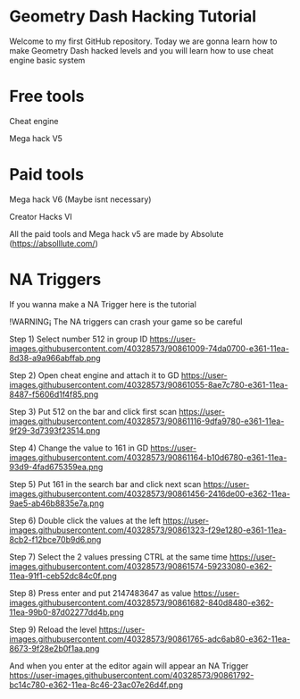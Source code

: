 # Geometry Dash Hacking Tutorial

Welcome to my first GitHub repository. Today we are gonna learn how to make Geometry Dash hacked levels and you will learn how to use cheat engine basic system

# Free tools

Cheat engine

Mega hack V5

# Paid tools

Mega hack V6 (Maybe isnt necessary)

Creator Hacks VI

All the paid tools and Mega hack v5 are made by Absolute (https://absolllute.com/)

# NA Triggers

If you wanna make a NA Trigger here is the tutorial

!WARNING¡ The NA triggers can crash your game so be careful

Step 1) Select number 512 in group ID https://user-images.githubusercontent.com/40328573/90861009-74da0700-e361-11ea-8d38-a9a966abffab.png

Step 2) Open cheat engine and attach it to GD https://user-images.githubusercontent.com/40328573/90861055-8ae7c780-e361-11ea-8487-f5606d1f4f85.png

Step 3) Put 512 on the bar and click first scan https://user-images.githubusercontent.com/40328573/90861116-9dfa9780-e361-11ea-9f29-3d7393f23514.png

Step 4) Change the value to 161 in GD https://user-images.githubusercontent.com/40328573/90861164-b10d6780-e361-11ea-93d9-4fad675359ea.png

Step 5) Put 161 in the search bar and click next scan https://user-images.githubusercontent.com/40328573/90861456-2416de00-e362-11ea-9ae5-ab46b8835e7a.png

Step 6) Double click the values at the left https://user-images.githubusercontent.com/40328573/90861323-f29e1280-e361-11ea-8cb2-f12bce70b9d6.png

Step 7) Select the 2 values pressing CTRL at the same time https://user-images.githubusercontent.com/40328573/90861574-59233080-e362-11ea-91f1-ceb52dc84c0f.png

Step 8) Press enter and put 2147483647
as value https://user-images.githubusercontent.com/40328573/90861682-840d8480-e362-11ea-99b0-87d02277dd4b.png

Step 9) Reload the level https://user-images.githubusercontent.com/40328573/90861765-adc6ab80-e362-11ea-8673-9f28e2b0f1aa.png

And when you enter at the editor again will appear an NA Trigger https://user-images.githubusercontent.com/40328573/90861792-bc14c780-e362-11ea-8c46-23ac07e26d4f.png

